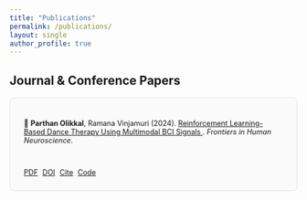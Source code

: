 ```yaml
---
title: "Publications"
permalink: /publications/
layout: single
author_profile: true
---
```


<h2>Journal & Conference Papers</h2>

<!-- Publication Block -->
<div style="border: 1px solid #e0e0e0; border-radius: 8px; padding: 1.5rem; margin-bottom: 2rem; background: #fafafa; font-size:0.9em; display: flex; flex-wrap: wrap; gap: 1.5rem; align-items: center;;">
  <p>
    📄 <strong>Parthan Olikkal</strong>, Ramana Vinjamuri (2024). 
    <a href="https://www.frontiersin.org/articles/10.3389/fnhum.2024.1391531/full" target="_blank">
      Reinforcement Learning-Based Dance Therapy Using Multimodal BCI Signals
    </a>. <em>Frontiers in Human Neuroscience</em>.
  </p>
  
  <!-- Tag Buttons -->
  <div style="margin-top: 0.3rem; display: flex; flex-wrap: wrap; gap: 0.5rem;">
    <a class="btn btn-outline-primary btn-sm" href="https://www.frontiersin.org/articles/10.3389/fnhum.2024.1391531/pdf" target="_blank">PDF</a>
    <a class="btn btn-outline-primary btn-sm" href="https://doi.org/10.3389/fnhum.2024.1391531" target="_blank">DOI</a>
    <a class="btn btn-outline-primary btn-sm" href="https://www.frontiersin.org/articles/10.3389/fnhum.2024.1391531/full#references" target="_blank">Cite</a>
    <a class="btn btn-outline-primary btn-sm" href="https://github.com/yourusername/project-repo" target="_blank">Code</a>
  </div>
</div>

<!-- Add more below using the same structure -->
